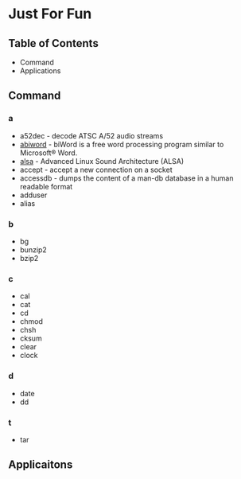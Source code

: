 # Just For Fun
## Table of Contents
- Command
- Applications

## Command
### a
- a52dec - decode ATSC A/52 audio streams
- [abiword](https://www.abisource.com/) - biWord is a free word processing program similar to Microsoft® Word.
- [alsa](https://www.alsa-project.org/main/index.php/Main_Page) - Advanced Linux Sound Architecture (ALSA)
- accept - accept a new connection on a socket
- accessdb - dumps the content of a man-db database in a human readable format
- adduser
- alias

### b
- bg
- bunzip2
- bzip2

### c
- cal
- cat
- cd
- chmod
- chsh
- cksum
- clear
- clock

### d
- date
- dd

### t
 - tar 

## Applicaitons
